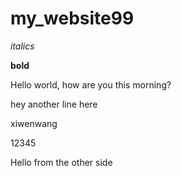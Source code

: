 # my_website99

*italics*

**bold**

Hello world, how are you this morning?

hey another line here

xiwenwang

12345

Hello from the other side